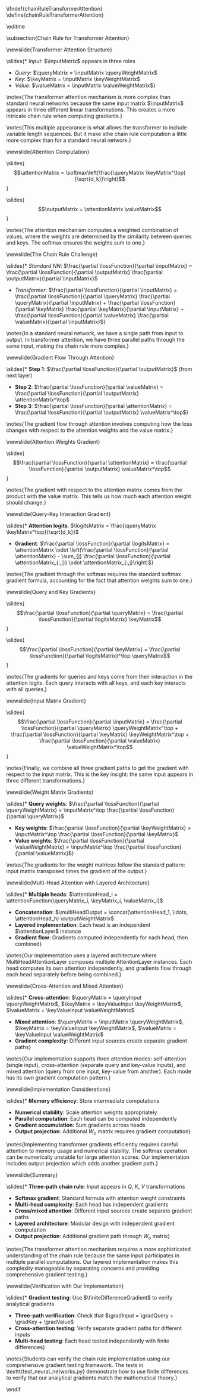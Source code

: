 \ifndef{chainRuleTransformerAttention}
\define{chainRuleTransformerAttention}

\editme

\subsection{Chain Rule for Transformer Attention}

\newslide{Transformer Attention Structure}

\slides{* *Input*: $\inputMatrix$ appears in three roles
* *Query*: $\queryMatrix = \inputMatrix \queryWeightMatrix$
* *Key*: $\keyMatrix = \inputMatrix \keyWeightMatrix$  
* *Value*: $\valueMatrix = \inputMatrix \valueWeightMatrix$}

\notes{The transformer attention mechanism is more complex than standard neural networks because the same input matrix $\inputMatrix$ appears in three different linear transformations. This creates a more intricate chain rule when computing gradients.}

\notes{This multiple appearance is what allows the transformer to include variable length sequences. But it make sthe chain rule computation a little more complex than for a standard neural network.}

\newslide{Attention Computation}

\slides{$$\attentionMatrix = \softmax\left(\frac{\queryMatrix \keyMatrix^\top}{\sqrt{d_k}}\right)$$}

\slides{$$\outputMatrix = \attentionMatrix \valueMatrix$$}

\notes{The attention mechanism computes a weighted combination of values, where the weights are determined by the similarity between queries and keys. The softmax ensures the weights sum to one.}

\newslide{The Chain Rule Challenge}

\slides{* *Standard NN*: $\frac{\partial \lossFunction}{\partial \inputMatrix} = \frac{\partial \lossFunction}{\partial \outputMatrix} \frac{\partial \outputMatrix}{\partial \inputMatrix}$
* *Transformer*: $\frac{\partial \lossFunction}{\partial \inputMatrix} = \frac{\partial \lossFunction}{\partial \queryMatrix} \frac{\partial \queryMatrix}{\partial \inputMatrix} + \frac{\partial \lossFunction}{\partial \keyMatrix} \frac{\partial \keyMatrix}{\partial \inputMatrix} + \frac{\partial \lossFunction}{\partial \valueMatrix} \frac{\partial \valueMatrix}{\partial \inputMatrix}$}

\notes{In a standard neural network, we have a single path from input to output. In transformer attention, we have three parallel paths through the same input, making the chain rule more complex.}

\newslide{Gradient Flow Through Attention}

\slides{* **Step 1**: $\frac{\partial \lossFunction}{\partial \outputMatrix}$ (from next layer)
* **Step 2**: $\frac{\partial \lossFunction}{\partial \valueMatrix} = \frac{\partial \lossFunction}{\partial \outputMatrix} \attentionMatrix^\top$
* **Step 3**: $\frac{\partial \lossFunction}{\partial \attentionMatrix} = \frac{\partial \lossFunction}{\partial \outputMatrix} \valueMatrix^\top$}

\notes{The gradient flow through attention involves computing how the loss changes with respect to the attention weights and the value matrix.}

\newslide{Attention Weights Gradient}

\slides{$$\frac{\partial \lossFunction}{\partial \attentionMatrix} = \frac{\partial \lossFunction}{\partial \outputMatrix} \valueMatrix^\top$$}

\notes{The gradient with respect to the attention matrix comes from the product with the value matrix. This tells us how much each attention weight should change.}

\newslide{Query-Key Interaction Gradient}

\slides{* **Attention logits**: $\logitsMatrix = \frac{\queryMatrix \keyMatrix^\top}{\sqrt{d_k}}$
* **Gradient**: $\frac{\partial \lossFunction}{\partial \logitsMatrix} = \attentionMatrix \odot \left(\frac{\partial \lossFunction}{\partial \attentionMatrix} - \sum_{j} \frac{\partial \lossFunction}{\partial \attentionMatrix_{:,j}} \odot \attentionMatrix_{:,j}\right)$}

\notes{The gradient through the softmax requires the standard softmax gradient formula, accounting for the fact that attention weights sum to one.}

\newslide{Query and Key Gradients}

\slides{$$\frac{\partial \lossFunction}{\partial \queryMatrix} = \frac{\partial \lossFunction}{\partial \logitsMatrix} \keyMatrix$$}

\slides{$$\frac{\partial \lossFunction}{\partial \keyMatrix} = \frac{\partial \lossFunction}{\partial \logitsMatrix}^\top \queryMatrix$$}

\notes{The gradients for queries and keys come from their interaction in the attention logits. Each query interacts with all keys, and each key interacts with all queries.}

\newslide{Input Matrix Gradient}

\slides{$$\frac{\partial \lossFunction}{\partial \inputMatrix} = \frac{\partial \lossFunction}{\partial \queryMatrix} \queryWeightMatrix^\top + \frac{\partial \lossFunction}{\partial \keyMatrix} \keyWeightMatrix^\top + \frac{\partial \lossFunction}{\partial \valueMatrix} \valueWeightMatrix^\top$$}

\notes{Finally, we combine all three gradient paths to get the gradient with respect to the input matrix. This is the key insight: the same input appears in three different transformations.}

\newslide{Weight Matrix Gradients}

\slides{* **Query weights**: $\frac{\partial \lossFunction}{\partial \queryWeightMatrix} = \inputMatrix^\top \frac{\partial \lossFunction}{\partial \queryMatrix}$
* **Key weights**: $\frac{\partial \lossFunction}{\partial \keyWeightMatrix} = \inputMatrix^\top \frac{\partial \lossFunction}{\partial \keyMatrix}$
* **Value weights**: $\frac{\partial \lossFunction}{\partial \valueWeightMatrix} = \inputMatrix^\top \frac{\partial \lossFunction}{\partial \valueMatrix}$}

\notes{The gradients for the weight matrices follow the standard pattern: input matrix transposed times the gradient of the output.}

\newslide{Multi-Head Attention with Layered Architecture}

\slides{* **Multiple heads**: $\attentionHead_i = \attentionFunction(\queryMatrix_i, \keyMatrix_i, \valueMatrix_i)$
* **Concatenation**: $\multiHeadOutput = \concat(\attentionHead_1, \ldots, \attentionHead_h) \outputWeightMatrix$
* **Layered implementation**: Each head is an independent $\attentionLayer$ instance
* **Gradient flow**: Gradients computed independently for each head, then combined}

\notes{Our implementation uses a layered architecture where MultiHeadAttentionLayer composes multiple AttentionLayer instances. Each head computes its own attention independently, and gradients flow through each head separately before being combined.}

\newslide{Cross-Attention and Mixed Attention}

\slides{* **Cross-attention**: $\queryMatrix = \queryInput \queryWeightMatrix$, $\keyMatrix = \keyValueInput \keyWeightMatrix$, $\valueMatrix = \keyValueInput \valueWeightMatrix$
* **Mixed attention**: $\queryMatrix = \inputMatrix \queryWeightMatrix$, $\keyMatrix = \keyValueInput \keyWeightMatrix$, $\valueMatrix = \keyValueInput \valueWeightMatrix$
* **Gradient complexity**: Different input sources create separate gradient paths}

\notes{Our implementation supports three attention modes: self-attention (single input), cross-attention (separate query and key-value inputs), and mixed attention (query from one input, key-value from another). Each mode has its own gradient computation pattern.}

\newslide{Implementation Considerations}

\slides{* **Memory efficiency**: Store intermediate computations
* **Numerical stability**: Scale attention weights appropriately  
* **Parallel computation**: Each head can be computed independently
* **Gradient accumulation**: Sum gradients across heads
* **Output projection**: Additional $W_o$ matrix requires gradient computation}

\notes{Implementing transformer gradients efficiently requires careful attention to memory usage and numerical stability. The softmax operation can be numerically unstable for large attention scores. Our implementation includes output projection which adds another gradient path.}

\newslide{Summary}

\slides{* **Three-path chain rule**: Input appears in $Q$, $K$, $V$ transformations
* **Softmax gradient**: Standard formula with attention weight constraints
* **Multi-head complexity**: Each head has independent gradients
* **Cross/mixed attention**: Different input sources create separate gradient paths
* **Layered architecture**: Modular design with independent gradient computation
* **Output projection**: Additional gradient path through $W_o$ matrix}

\notes{The transformer attention mechanism requires a more sophisticated understanding of the chain rule because the same input participates in multiple parallel computations. Our layered implementation makes this complexity manageable by separating concerns and providing comprehensive gradient testing.}

\newslide{Verification with Our Implementation}

\slides{* **Gradient testing**: Use $\finiteDifferenceGradient$ to verify analytical gradients
* **Three-path verification**: Check that $\gradInput = \gradQuery + \gradKey + \gradValue$
* **Cross-attention testing**: Verify separate gradient paths for different inputs
* **Multi-head testing**: Each head tested independently with finite differences}

\notes{Students can verify the chain rule implementation using our comprehensive gradient testing framework. The tests in \texttt{test\_neural\_networks.py} demonstrate how to use finite differences to verify that our analytical gradients match the mathematical theory.}

\endif
